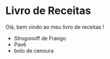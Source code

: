 # Livro de Receitas

Olá, bem vindo ao meu livro de receitas !

 - Strogonoff de Frango
 - Pavê
 - bolo de cenoura
